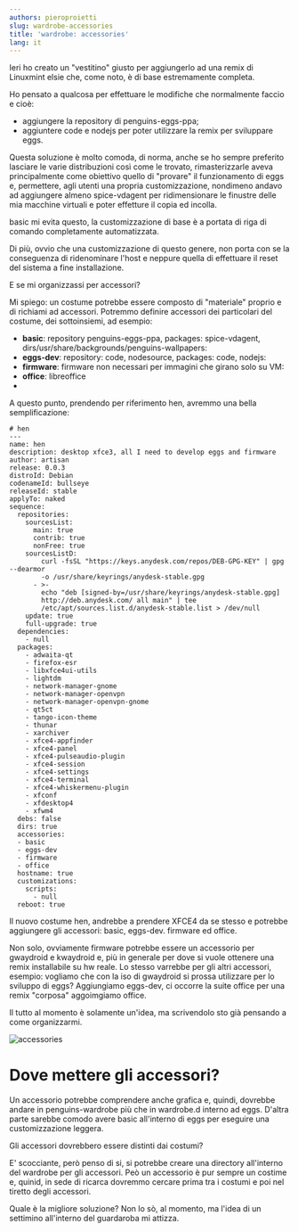 ```yaml
---
authors: pieroproietti
slug: wardrobe-accessories
title: 'wardrobe: accessories'
lang: it
---
```


Ieri ho creato un "vestitino" giusto per aggiungerlo ad una remix di Linuxmint elsie che, come noto, è di base estremamente completa.

Ho pensato a qualcosa per effettuare le modifiche che normalmente faccio e cioè:
- aggiungere la repository di penguins-eggs-ppa;
- aggiuntere code e nodejs per poter utilizzare la remix per sviluppare eggs.

Questa soluzione è molto comoda, di norma, anche se ho sempre preferito lasciare le varie distribuzioni così come le trovato, rimasterizzarle aveva principalmente come obiettivo quello di "provare" il funzionamento di eggs e, permettere, agli utenti una propria customizzazione, nondimeno andavo ad aggiungere almeno spice-vdagent per ridimensionare le finustre delle mia macchine virtuali e poter effetture il copia ed incolla.

basic mi evita questo, la customizzazione di base è a portata di riga di comando completamente automatizzata.

Di più, ovvio che una customizzazione di questo genere, non porta con se la conseguenza di ridenominare l'host e neppure quella di effettuare il reset del sistema a fine installazione.

E se mi organizzassi per accessori?

Mi spiego: un costume potrebbe essere composto di "materiale" proprio e di richiami ad accessori. Potremmo definire accessori dei particolari del costume, dei sottoinsiemi, ad esempio:

- **basic**: repository penguins-eggs-ppa, packages: spice-vdagent, dirs/usr/share/backgrounds/penguins-wallpapers:
- **eggs-dev**: repository: code, nodesource, packages: code, nodejs:
- **firmware**: firmware non necessari per immagini che girano solo su VM:
- **office**: libreoffice
- 
A questo punto, prendendo per riferimento hen, avremmo una bella semplificazione:

```
# hen
---
name: hen
description: desktop xfce3, all I need to develop eggs and firmware
author: artisan
release: 0.0.3
distroId: Debian
codenameId: bullseye
releaseId: stable
applyTo: naked
sequence:
  repositories:
    sourcesList:
      main: true
      contrib: true
      nonFree: true
    sourcesListD:
        curl -fsSL "https://keys.anydesk.com/repos/DEB-GPG-KEY" | gpg --dearmor
        -o /usr/share/keyrings/anydesk-stable.gpg
      - >-
        echo "deb [signed-by=/usr/share/keyrings/anydesk-stable.gpg]
        http://deb.anydesk.com/ all main" | tee
        /etc/apt/sources.list.d/anydesk-stable.list > /dev/null
    update: true
    full-upgrade: true
  dependencies:
    - null
  packages:
    - adwaita-qt
    - firefox-esr
    - libxfce4ui-utils
    - lightdm
    - network-manager-gnome
    - network-manager-openvpn
    - network-manager-openvpn-gnome
    - qt5ct
    - tango-icon-theme
    - thunar
    - xarchiver
    - xfce4-appfinder
    - xfce4-panel
    - xfce4-pulseaudio-plugin
    - xfce4-session
    - xfce4-settings
    - xfce4-terminal
    - xfce4-whiskermenu-plugin
    - xfconf
    - xfdesktop4
    - xfwm4
  debs: false
  dirs: true
  accessories:
  - basic
  - eggs-dev
  - firmware
  - office
  hostname: true
  customizations:
    scripts:
      - null
  reboot: true
```
Il nuovo costume hen, andrebbe a prendere XFCE4 da se stesso e potrebbe aggiungere gli accessori: basic, eggs-dev. firmware ed office.

Non solo, ovviamente firmware potrebbe essere un accessorio per gwaydroid e kwaydroid e, più in generale per dove si vuole ottenere una remix installabile su hw reale.
Lo stesso varrebbe per gli altri accessori, esempio: vogliamo che con la iso di gwaydroid si prossa utilizzare per lo sviluppo di eggs? Aggiungiamo eggs-dev, ci occorre la suite office per una remix "corposa" aggoimgiamo office.

Il tutto al momento è solamente un'idea, ma scrivendolo sto già pensando a come organizzarmi.

![accessories](/images/accessories.jpg)

# Dove mettere gli accessori?
Un accessorio potrebbe comprendere anche grafica e, quindi, dovrebbe andare in penguins-wardrobe più che in wardrobe.d interno ad eggs. D'altra parte sarebbe comodo avere basic all'interno di eggs per eseguire una customizzazione leggera. 

Gli accessori dovrebbero essere distinti dai costumi?

E' scocciante, però penso di si, si potrebbe creare una directory all'interno del wardrobe per gli accessori. Peò un accessorio è pur sempre un costime e, quinid, in sede di ricarca dovremmo cercare prima tra i costumi e poi nel tiretto degli accessori.

Quale è la migliore soluzione? Non lo sò, al momento, ma l'idea di un settimino all'interno del guardaroba mi attizza.

